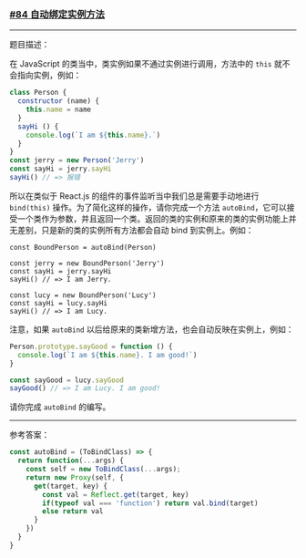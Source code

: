 ### [#84 自动绑定实例方法](http://scriptoj.mangojuice.top/problems/84)

----
题目描述：

在 JavaScript 的类当中，类实例如果不通过实例进行调用，方法中的 `this` 就不会指向实例，例如：

```js
class Person {
  constructor (name) {
    this.name = name
  }
  sayHi () {
    console.log(`I am ${this.name}.`)
  }
}
const jerry = new Person('Jerry')
const sayHi = jerry.sayHi
sayHi() // => 报错
```

所以在类似于 React.js 的组件的事件监听当中我们总是需要手动地进行 `bind(this)` 操作。为了简化这样的操作，请你完成一个方法 `autoBind`，它可以接受一个类作为参数，并且返回一个类。返回的类的实例和原来的类的实例功能上并无差别，只是新的类的实例所有方法都会自动 bind 到实例上。例如：

```
const BoundPerson = autoBind(Person)

const jerry = new BoundPerson('Jerry')
const sayHi = jerry.sayHi
sayHi() // => I am Jerry.

const lucy = new BoundPerson('Lucy')
const sayHi = lucy.sayHi
sayHi() // => I am Lucy.

```

注意，如果 `autoBind` 以后给原来的类新增方法，也会自动反映在实例上，例如：

```js
Person.prototype.sayGood = function () {
  console.log(`I am ${this.name}. I am good!`)
}

const sayGood = lucy.sayGood
sayGood() // => I am Lucy. I am good!
```

请你完成 `autoBind` 的编写。

----
参考答案：

```js
const autoBind = (ToBindClass) => {
  return function(...args) {
    const self = new ToBindClass(...args);
    return new Proxy(self, {
      get(target, key) {
        const val = Reflect.get(target, key)
        if(typeof val === 'function') return val.bind(target)
        else return val
      }
    })
  }
}
```
